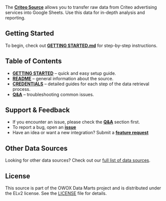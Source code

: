The [**Criteo Source**](.) allows you to transfer raw data from Criteo advertising services into Google Sheets. Use this data for in-depth analysis and reporting.

## Getting Started

To begin, check out [**GETTING STARTED.md**](GETTING_STARTED.md) for step-by-step instructions.

## Table of Contents

- [**GETTING STARTED**](GETTING_STARTED.md) – quick and easy setup guide.
- [**README**](README.md) – general information about the source.
- [**CREDENTIALS**](CREDENTIALS.md) – detailed guides for each step of the data retrieval process.
- [**Q&A**](https://github.com/OWOX/owox-data-marts/discussions/categories/q-a) – troubleshooting common issues.

## Support & Feedback

- If you encounter an issue, please check the [**Q&A**](https://github.com/OWOX/owox-data-marts/discussions/categories/q-a) section first.
- To report a bug, open an [**issue**](https://github.com/OWOX/owox-data-marts/issues)
- Have an idea or want a new integration? Submit a [**feature request**](https://github.com/OWOX/owox-data-marts/discussions)

## Other Data Sources

Looking for other data sources? Check out our [full list of data sources](https://github.com/OWOX/owox-data-marts?tab=readme-ov-file#data-sources).

## License

This source is part of the OWOX Data Marts project and is distributed under the ELv2 license. See the [LICENSE](../../../../../LICENSE) file for details. 
